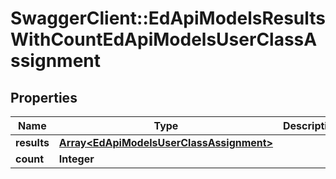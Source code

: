 # SwaggerClient::EdApiModelsResultsWithCountEdApiModelsUserClassAssignment

## Properties
Name | Type | Description | Notes
------------ | ------------- | ------------- | -------------
**results** | [**Array&lt;EdApiModelsUserClassAssignment&gt;**](EdApiModelsUserClassAssignment.md) |  | [optional] 
**count** | **Integer** |  | [optional] 


